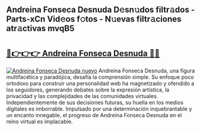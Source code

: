 ## Andreina Fonseca Desnuda D𝚎sn𝚞dos filtr𝚊dos - Parts-xCn Vid𝚎os f𝚘tos - N𝚞evas filtr𝚊ciones atr𝚊ctivas mvqB5

# <h2><a href="http://mb8jg4.tromn.icu/?c=Andreina+Fonseca+Desnuda">🔗👉👉👉 Andreina Fonseca Desnuda 🔗🔗</a></h2>

[![Andreina Fonseca Desnuda nuevo](https://i.imgur.com/pEAQMta.gif)](http://mb8jg4.tromn.icu/?c=Andreina+Fonseca+Desnuda)
Andreina Fonseca Desnuda, una figura multifacética y paradójica, desafía la comprensión simple. Su enfoque poco ortodoxo para construir una personalidad web ha magnetizado y ofendido a los seguidores, generando debates sobre la expresión artística, la privacidad y las complejidades de las comunidades virtuales. Independientemente de sus decisiones futuras, su huella en los medios digitales es imborrable. Impulsado por una determinación inquebrantable y un encanto innegable, el progreso de Andreina Fonseca Desnuda en el reino virtual es implacable.
